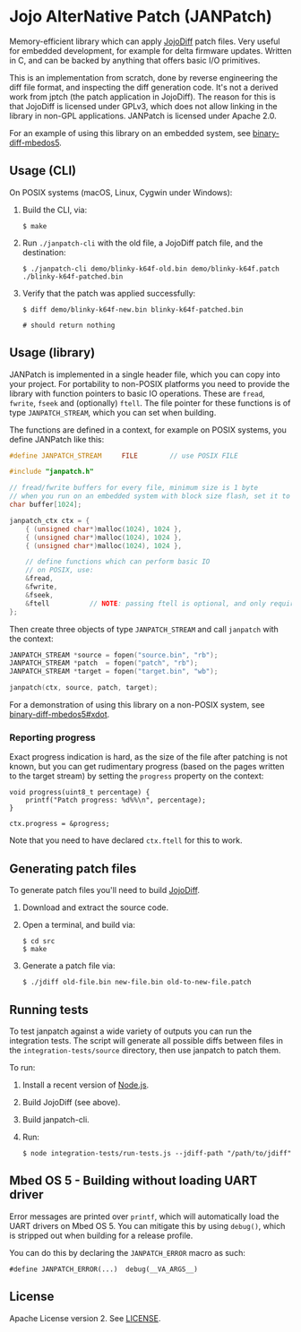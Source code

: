 # Jojo AlterNative Patch (JANPatch)

Memory-efficient library which can apply [JojoDiff](http://jojodiff.sourceforge.net) patch files. Very useful for embedded development, for example for delta firmware updates. Written in C, and can be backed by anything that offers basic I/O primitives.

This is an implementation from scratch, done by reverse engineering the diff file format, and inspecting the diff generation code. It's not a derived work from jptch (the patch application in JojoDiff). The reason for this is that JojoDiff is licensed under GPLv3, which does not allow linking in the library in non-GPL applications. JANPatch is licensed under Apache 2.0.

For an example of using this library on an embedded system, see [binary-diff-mbedos5](https://github.com/janjongboom/binary-diff-mbedos5).

## Usage (CLI)

On POSIX systems (macOS, Linux, Cygwin under Windows):

1. Build the CLI, via:

    ```
    $ make
    ```

1. Run `./janpatch-cli` with the old file, a JojoDiff patch file, and the destination:

    ```
    $ ./janpatch-cli demo/blinky-k64f-old.bin demo/blinky-k64f.patch ./blinky-k64f-patched.bin
    ```

1. Verify that the patch was applied successfully:

    ```
    $ diff demo/blinky-k64f-new.bin blinky-k64f-patched.bin

    # should return nothing
    ```

## Usage (library)

JANPatch is implemented in a single header file, which you can copy into your project. For portability to non-POSIX platforms you need to provide the library with function pointers to basic IO operations. These are `fread`, `fwrite`, `fseek` and (optionally) `ftell`. The file pointer for these functions is of type `JANPATCH_STREAM`, which you can set when building.

The functions are defined in a context, for example on POSIX systems, you define JANPatch like this:

```cpp
#define JANPATCH_STREAM     FILE        // use POSIX FILE

#include "janpatch.h"

// fread/fwrite buffers for every file, minimum size is 1 byte
// when you run on an embedded system with block size flash, set it to the size of a block for best performance
char buffer[1024];

janpatch_ctx ctx = {
    { (unsigned char*)malloc(1024), 1024 },
    { (unsigned char*)malloc(1024), 1024 },
    { (unsigned char*)malloc(1024), 1024 },

    // define functions which can perform basic IO
    // on POSIX, use:
    &fread,
    &fwrite,
    &fseek,
    &ftell          // NOTE: passing ftell is optional, and only required when you need progress reports
};
```

Then create three objects of type `JANPATCH_STREAM` and call `janpatch` with the context:

```cpp
JANPATCH_STREAM *source = fopen("source.bin", "rb");
JANPATCH_STREAM *patch  = fopen("patch", "rb");
JANPATCH_STREAM *target = fopen("target.bin", "wb");

janpatch(ctx, source, patch, target);
```

For a demonstration of using this library on a non-POSIX system, see [binary-diff-mbedos5#xdot](https://github.com/janjongboom/binary-diff-mbedos5/tree/xdot).

### Reporting progress

Exact progress indication is hard, as the size of the file after patching is not known, but you can get rudimentary progress (based on the pages written to the target stream) by setting the `progress` property on the context:

```
void progress(uint8_t percentage) {
    printf("Patch progress: %d%%\n", percentage);
}

ctx.progress = &progress;
```

Note that you need to have declared `ctx.ftell` for this to work.

## Generating patch files

To generate patch files you'll need to build [JojoDiff](http://jojodiff.sourceforge.net).

1. Download and extract the source code.
1. Open a terminal, and build via:

    ```
    $ cd src
    $ make
    ```

1. Generate a patch file via:

    ```
    $ ./jdiff old-file.bin new-file.bin old-to-new-file.patch
    ```

## Running tests

To test janpatch against a wide variety of outputs you can run the integration tests. The script will generate all possible diffs between files in the `integration-tests/source` directory, then use janpatch to patch them.

To run:

1. Install a recent version of [Node.js](https://nodejs.org).
1. Build JojoDiff (see above).
1. Build janpatch-cli.
1. Run:

    ```
    $ node integration-tests/run-tests.js --jdiff-path "/path/to/jdiff"
    ```

## Mbed OS 5 - Building without loading UART driver

Error messages are printed over `printf`, which will automatically load the UART drivers on Mbed OS 5. You can mitigate this by using `debug()`, which is stripped out when building for a release profile.

You can do this by declaring the `JANPATCH_ERROR` macro as such:

```
#define JANPATCH_ERROR(...)  debug(__VA_ARGS__)
```

## License

Apache License version 2. See [LICENSE](LICENSE).
